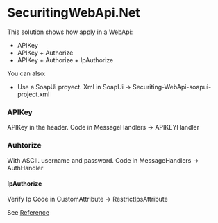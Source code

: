 # SecuritingWebApi.Net

This solution shows how apply in a WebApi:

  - APIKey
  - APIKey + Authorize
  - APIKey + Authorize + IpAuthorize

You can also:
  - Use a SoapUi proyect. Xml in SoapUi -> Securiting-WebApi-soapui-project.xml

### APIKey
APIKey in the header.
Code in MessageHandlers -> APIKEYHandler
### Auhtorize
With ASCII. username and password.
Code in MessageHandlers -> AuthHandler
#### IpAuthorize
Verify Ip
Code in CustomAttribute -> RestrictIpsAttribute








See [Reference](http://code.tutsplus.com/tutorials/securing-aspnet-web-api--cms-26012)
